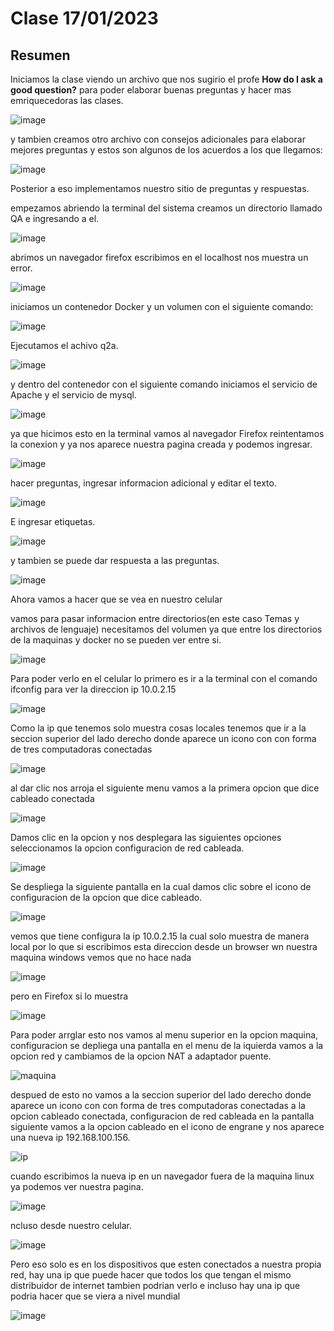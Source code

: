  # Clase 17/01/2023 #
 ## Resumen ##
 
Iniciamos la clase viendo un archivo que nos sugirio el profe  **How do I ask a good question?** para poder elaborar buenas preguntas y hacer mas emriquecedoras las clases.
 
![image](https://user-images.githubusercontent.com/123017277/219879907-d65532b5-1651-4237-a67e-dbadbde12467.png)

y tambien creamos otro archivo con consejos adicionales para elaborar mejores preguntas y estos son algunos de los acuerdos a los que llegamos:

![image](https://user-images.githubusercontent.com/123017277/219881729-a4f9c1cf-816b-441e-83cb-bab498e823c6.png)

Posterior a eso implementamos nuestro sitio de preguntas y respuestas.

empezamos abriendo la terminal del sistema creamos un directorio llamado QA e ingresando a el.

![image](https://user-images.githubusercontent.com/123017277/219891392-b68236c9-f3f1-4b47-9aa2-c6ffe12612a2.png)

abrimos un navegador firefox escribimos en el localhost nos muestra un error.

![image](https://user-images.githubusercontent.com/123017277/219898601-8cb8e791-8145-4470-be89-f517de3eb2ce.png)

iniciamos un contenedor Docker y un volumen con el siguiente comando:

![image](https://user-images.githubusercontent.com/123017277/219892358-55bdbb46-cd91-48fa-8060-d8a6169a5296.png)

Ejecutamos el achivo q2a.

![image](https://user-images.githubusercontent.com/123017277/219893768-945ca753-76f9-46b0-92f3-2214a52cd4ba.png)

y dentro del contenedor con el siguiente comando iniciamos el servicio de Apache y el servicio de mysql.

![image](https://user-images.githubusercontent.com/123017277/219894164-8350b436-bd8e-473b-83a6-16a3f67259ba.png)

ya que hicimos esto en la terminal vamos al navegador Firefox reintentamos la conexion y ya nos aparece nuestra pagina creada y podemos ingresar.

![image](https://user-images.githubusercontent.com/123017277/219898805-ef03de2b-0c7e-477b-9804-bb34656f14f1.png)

hacer preguntas, ingresar informacion adicional y editar el texto.

![image](https://user-images.githubusercontent.com/123017277/219899345-fe615d59-4523-4d73-a462-720969848587.png)

E ingresar etiquetas.

![image](https://user-images.githubusercontent.com/123017277/219900416-1d7a8a47-a042-44ea-bf4c-3a0f6abe1b21.png)


y tambien se puede dar respuesta a las preguntas.

![image](https://user-images.githubusercontent.com/123017277/219900375-9ded0b6b-80ee-4c90-9758-cbe80a78a448.png)

Ahora vamos a hacer que se vea en nuestro celular 

vamos para pasar informacion entre directorios(en este caso Temas y archivos de lenguaje) necesitamos del volumen ya que entre los directorios de la maquinas y docker no se pueden ver entre si.

![image](https://user-images.githubusercontent.com/123017277/219999970-d529bd57-428a-4db6-a27d-9b5e66bb9f06.png)

Para poder verlo en el celular lo primero es ir a la terminal con el comando ifconfig para ver la direccion ip 10.0.2.15

![image](https://user-images.githubusercontent.com/123017277/220003072-04d0480f-045d-4631-b542-fdc472232e3a.png)

Como la ip que tenemos solo muestra cosas locales tenemos que ir a la seccion superior del lado derecho donde aparece un icono con con forma de tres computadoras conectadas

![image](https://user-images.githubusercontent.com/123017277/220003717-59b8a23e-914e-4934-bf28-3df0ed16fb02.png)

al dar clic nos arroja el siguiente menu vamos a la primera opcion que dice cableado conectada

![image](https://user-images.githubusercontent.com/123017277/220003933-f54da32a-733b-4273-8e9c-dc763440e070.png)

Damos clic en la opcion y nos desplegara las siguientes opciones seleccionamos la opcion configuracion de red cableada.

![image](https://user-images.githubusercontent.com/123017277/220004396-7a6e81af-13a1-4256-b424-7cef31518a16.png)

Se despliega la siguiente pantalla en la cual damos clic sobre el icono de configuracion de la opcion que dice cableado.

![image](https://user-images.githubusercontent.com/123017277/220004324-62c45e6e-ee28-4542-8897-0c63e7372074.png)

vemos que tiene configura la ip 10.0.2.15 la cual solo muestra de manera local por lo que si escribimos esta direccion desde un browser wn nuestra maquina windows vemos que no hace nada 

![image](https://user-images.githubusercontent.com/123017277/220005053-3e56b185-06b6-414d-b8c5-48f4d02b5717.png)

pero en Firefox si lo muestra

![image](https://user-images.githubusercontent.com/123017277/220005133-d1c9c246-73cc-46db-84ae-599dbe26f829.png)

Para poder arrglar esto nos vamos al menu  superior en la opcion maquina, configuracion se depliega una pantalla en el menu de la iquierda vamos a la opcion red y cambiamos de la opcion NAT a adaptador puente.

![maquina](https://user-images.githubusercontent.com/123017277/220006087-fc3373f1-bc79-4ce0-9468-fbfa568864f0.gif)

despued de esto no vamos a la seccion superior del lado derecho donde aparece un icono con con forma de tres computadoras conectadas a la opcion cableado conectada, configuracion de red cableada en la pantalla siguiente vamos a la opcion cableado en el icono de engrane y nos aparece una nueva ip 192.168.100.156.

![ip](https://user-images.githubusercontent.com/123017277/220006759-fc9274cb-ec32-4e69-bccd-681d3a1119e0.gif)

cuando escribimos la nueva ip en un navegador fuera de la maquina linux ya podemos ver nuestra pagina.

![image](https://user-images.githubusercontent.com/123017277/220007053-1de875a3-c479-42e7-a028-9204ec1a1498.png)

ncluso desde nuestro celular.

![image](https://user-images.githubusercontent.com/123017277/220008187-97de23ca-52f6-4a67-9382-9bd69702bfb0.png)

Pero eso solo es en los dispositivos que esten conectados a nuestra propia red, hay una ip que puede hacer que todos los que tengan el mismo distribuidor de internet tambien podrian verlo e incluso hay una ip que podria hacer que se viera a nivel mundial 

![image](https://user-images.githubusercontent.com/123017277/220012043-47e820b1-c1dc-401a-b95e-e93d08717f70.png)
